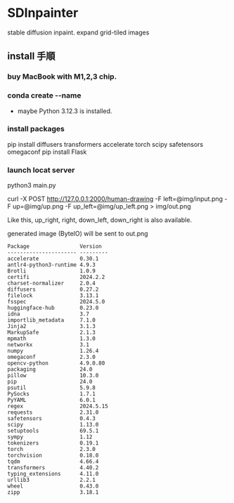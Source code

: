 # SDInpainter
stable diffusion inpaint. expand grid-tiled images

## install 手順

### buy MacBook with M1,2,3 chip.

### conda create --name <NAME>
- maybe Python 3.12.3 is installed.

### install packages
pip install diffusers transformers accelerate torch scipy safetensors omegaconf
pip install Flask

### launch locat server
python3 main.py

curl -X POST http://127.0.0.1:2000/human-drawing -F left=@img/input.png -F up=@img/up.png -F up_left=@img/up_left.png > img/out.png

Like this, up_right, right, down_left, down_right is also available.

generated image (ByteIO) will be sent to out.png

```
Package                Version
---------------------- ---------
accelerate             0.30.1
antlr4-python3-runtime 4.9.3
Brotli                 1.0.9
certifi                2024.2.2
charset-normalizer     2.0.4
diffusers              0.27.2
filelock               3.13.1
fsspec                 2024.5.0
huggingface-hub        0.23.0
idna                   3.7
importlib_metadata     7.1.0
Jinja2                 3.1.3
MarkupSafe             2.1.3
mpmath                 1.3.0
networkx               3.1
numpy                  1.26.4
omegaconf              2.3.0
opencv-python          4.9.0.80
packaging              24.0
pillow                 10.3.0
pip                    24.0
psutil                 5.9.8
PySocks                1.7.1
PyYAML                 6.0.1
regex                  2024.5.15
requests               2.31.0
safetensors            0.4.3
scipy                  1.13.0
setuptools             69.5.1
sympy                  1.12
tokenizers             0.19.1
torch                  2.3.0
torchvision            0.18.0
tqdm                   4.66.4
transformers           4.40.2
typing_extensions      4.11.0
urllib3                2.2.1
wheel                  0.43.0
zipp                   3.18.1
```